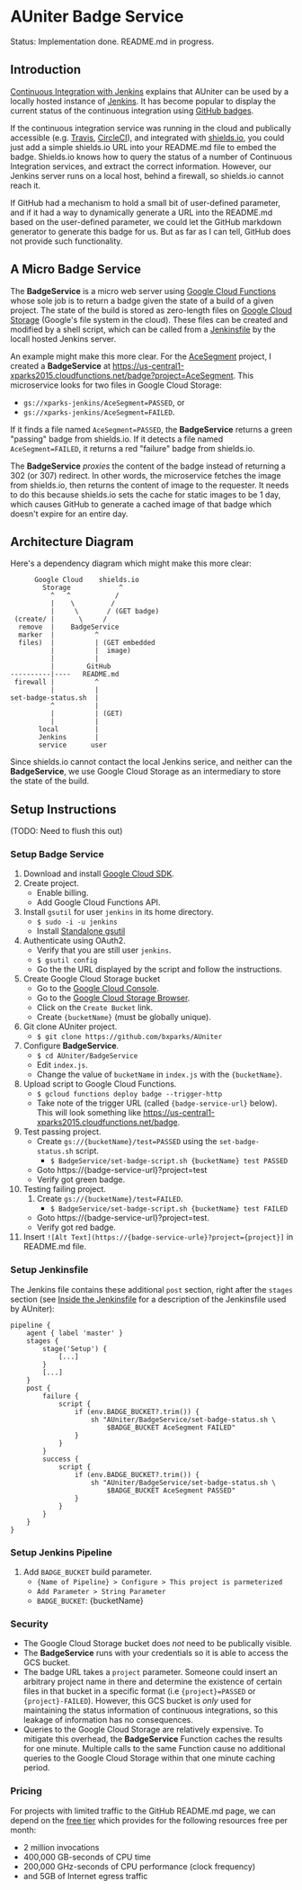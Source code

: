 # AUniter Badge Service

Status: Implementation done. README.md in progress.

## Introduction

[Continuous Integration with Jenkins](../jenkins/README.md) explains that
AUniter can be used by a locally hosted instance of
[Jenkins](https://jenkins.io). It has become popular to display
the current status of the continuous integration using
[GitHub badges](https://tygertec.com/add-badges-github-project/).

If the continuous integration service was running in the cloud
and publically accessible (e.g.
[Travis](https://travis-ci.org),
[CircleCI](https://circleci.com)),
and integrated with
[shields.io](https://github.com/badges/shields),
you could just add a simple shields.io URL into your README.md file to embed the
badge. Shields.io knows how to query the status of a number of Continuous
Integration services, and extract the correct information. However, our Jenkins
server runs on a local host, behind a firewall, so shields.io cannot reach it.

If GitHub had a mechanism to hold a small bit of user-defined parameter, and if
it had a way to dynamically generate a URL into the README.md based on the
user-defined parameter, we could let the GitHub markdown generator to generate
this badge for us. But as far as I can tell, GitHub does not provide such
functionality.

## A Micro Badge Service

The **BadgeService** is a micro web server using
[Google Cloud Functions](https://cloud.google.com/functions/) whose
sole job is to return a badge given the state of a build of a given
project. The state of the build is stored as zero-length files on
[Google Cloud Storage](https://cloud.google.com/storage/)
(Google's file system in the cloud). These files can be created and
modified by a shell script, which can be called from a
[Jenkinsfile](https://jenkins.io/doc/book/pipeline/jenkinsfile/)
by the locall hosted Jenkins server.

An example might make this more clear.
For the [AceSegment](https://github.com/bxparks/AceSegment) project,
I created a **BadgeService** at
https://us-central1-xparks2015.cloudfunctions.net/badge?project=AceSegment.
This microservice looks for two files in Google Cloud Storage:
* `gs://xparks-jenkins/AceSegment=PASSED`, or
* `gs://xparks-jenkins/AceSegment=FAILED`.

If it finds a file named `AceSegment=PASSED`, the **BadgeService** returns
a green "passing" badge from shields.io. If it detects a file named
`AceSegment=FAILED`, it returns a red "failure" badge from shields.io.

The **BadgeService** *proxies* the content of the badge instead of returning
a 302 (or 307) redirect. In other words, the microservice fetches the image from
shields.io, then returns the content of image to the requester. It needs to
do this because shields.io sets the cache for static images to be 1 day, which
causes GitHub to generate a cached image of that badge which doesn't expire for
an entire day.

## Architecture Diagram

Here's a dependency diagram which might make this more clear:
```
      Google Cloud    shields.io
        Storage            ^
          ^   ^           /
          |    \         /
          |     \       / (GET badge)
 (create/ |      \     /
  remove  |    BadgeService
  marker  |          ^
  files)  |          | (GET embedded
          |          |  image)
          |          |
          |        GitHub
----------|----   README.md
 firewall |          ^
          |          |
set-badge-status.sh  |
          ^          |
          |          | (GET)
          |          |
       local         |
       Jenkins       |
       service      user
```

Since shields.io cannot contact the local Jenkins serice, and neither can the
**BadgeService**, we use Google Cloud Storage as an intermediary to store the
state of the build.

## Setup Instructions

(TODO: Need to flush this out)

### Setup Badge Service

1. Download and install [Google Cloud SDK](https://cloud.google.com/sdk/).
1. Create project.
    * Enable billing.
    * Add Google Cloud Functions API.
1. Install `gsutil` for user `jenkins` in its home directory.
    * `$ sudo -i -u jenkins`
    * Install [Standalone gsutil](https://cloud.google.com/storage/docs/gsutil_install)
1. Authenticate using OAuth2.
    * Verify that you are still user `jenkins`.
    * `$ gsutil config`
    * Go the the URL displayed by the script and follow the instructions.
1. Create Google Cloud Storage bucket
    * Go to the [Google Cloud Console](https://console.cloud.google.com).
    * Go to the [Google Cloud Storage Browser](https://console.cloud.google.com/storage/browser).
    * Click on the `Create Bucket` link.
    * Create `{bucketName}` (must be globally unique).
1. Git clone AUniter project.
    * `$ git clone https://github.com/bxparks/AUniter`
1. Configure **BadgeService**.
    * `$ cd AUniter/BadgeService`
    * Edit `index.js`.
    * Change the value of `bucketName` in `index.js` with the `{bucketName}`.
1. Upload script to Google Cloud Functions.
    * `$ gcloud functions deploy badge --trigger-http`
    * Take note of the trigger URL (called `{badge-service-url}` below).
      This will look something like
      https://us-central1-xparks2015.cloudfunctions.net/badge.
1. Test passing project.
    * Create `gs://{bucketName}/test=PASSED` using the `set-badge-status.sh`
      script.
        * `$ BadgeService/set-badge-script.sh {bucketName} test PASSED`
    * Goto https://{badge-service-url}?project=test
    * Verify got green badge.
1. Testing failing project.
    1. Create `gs://{bucketName}/test=FAILED`.
        * `$ BadgeService/set-badge-script.sh {bucketName} test FAILED`
    * Goto https://{badge-service-url}?project=test.
    * Verify got red badge.
1. Insert `![Alt Text](https://{badge-service-urle}?project={project}]` in
   README.md file.

### Setup Jenkinsfile

The Jenkins file contains these additional `post` section, right after
the `stages` section (see
[Inside the Jenkinsfile](../jenkins/README.md) for a description of the
Jenkinsfile used by AUniter):
```
pipeline {
    agent { label 'master' }
    stages {
        stage('Setup') {
            [...]
        }
        [...]
    }
    post {
        failure {
            script {
                if (env.BADGE_BUCKET?.trim()) {
                    sh "AUniter/BadgeService/set-badge-status.sh \
                        $BADGE_BUCKET AceSegment FAILED"
                }
            }
        }
        success {
            script {
                if (env.BADGE_BUCKET?.trim()) {
                    sh "AUniter/BadgeService/set-badge-status.sh \
                        $BADGE_BUCKET AceSegment PASSED"
                }
            }
        }
    }
}
```

### Setup Jenkins Pipeline

1. Add `BADGE_BUCKET` build parameter.
    * `{Name of Pipeline} > Configure > This project is parmeterized`
    * `Add Parameter > String Parameter`
    * `BADGE_BUCKET`: {bucketName}

### Security

* The Google Cloud Storage bucket does *not* need to be publically visible.
* The **BadgeService** runs with your credentials so it is able to access the
  GCS bucket.
* The badge URL takes a `project` parameter. Someone could insert an
  arbitrary project name in there and determine the existence of certain files
  in that bucket in a specific format (i.e `{project}=PASSED` or
  `{project}-FAILED`). However, this GCS bucket is *only* used for maintaining
  the status information of continuous integrations, so this leakage of
  information has no consequences.
* Queries to the Google Cloud Storage are relatively expensive. To mitigate this
  overhead, the **BadgeService** Function caches the results for one minute.
  Multiple calls to the same Function cause no additional queries to the Google
  Cloud Storage within that one minute caching period.

### Pricing

For projects with limited traffic to the GitHub README.md page, we can depend on
the [free tier](https://cloud.google.com/functions/pricing) which provides for
the following resources free per month:
* 2 million invocations
* 400,000 GB-seconds of CPU time
* 200,000 GHz-seconds of CPU performance (clock frequency)
* and 5GB of Internet egress traffic
